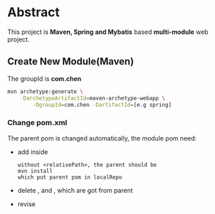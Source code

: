 # Abstract
This project is **Maven, Spring and Mybatis** based **multi-module** web project.

## Create New Module(Maven)

The groupId is **com.chen**

```bash
mvn archetype:generate \
    -DarchetypeArtifactId=maven-archetype-webapp \
	    -DgroupId=com.chen -DartifactId=[e.g spring] 
```
### Change pom.xml

The parent pom is changed automatically, the module pom need:

* add <relativePath> inside <parent>

	```
	without <relativePath>, the parent should be
	mvn install
	which put parent pom in localRepo
	```

* delete <groupID>, <version> and <build>, which are got from parent

* revise <dependencies>
